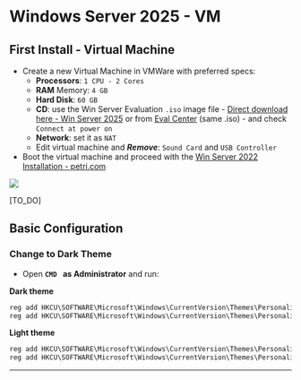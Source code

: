 # Windows Server 2025 - VM

## First Install - Virtual Machine

- Create a new Virtual Machine in VMWare with preferred specs:
  - **Processors**: `1 CPU - 2 Cores`
  - **RAM** Memory: `4 GB`
  - **Hard Disk**: `60 GB`
  - **CD**: use the Win Server Evaluation `.iso` image file - [Direct download here - Win Server 2025](https://software-static.download.prss.microsoft.com/dbazure/888969d5-f34g-4e03-ac9d-1f9786c66749/26100.1742.240906-0331.ge_release_svc_refresh_SERVER_EVAL_x64FRE_en-us.iso) or from [Eval Center](https://www.microsoft.com/en-us/evalcenter/download-windows-server-2025) (same .iso) - and check `Connect at power on`
  - **Network**: set it as `NAT`
  - Edit virtual machine and ***Remove***: `Sound Card` and `USB Controller`
- Boot the virtual machine and proceed with the [Win Server 2022 Installation - petri.com](https://petri.com/install-windows-server-2022/)

![](.gitbook/assets/image-20230601095042847.png)



[TO_DO]



## Basic Configuration

### Change to Dark Theme

- Open **`CMD ` as Administrator** and run:

**Dark theme**

```powershell
reg add HKCU\SOFTWARE\Microsoft\Windows\CurrentVersion\Themes\Personalize /v AppsUseLightTheme /t REG_DWORD /d 0 /f
reg add HKCU\SOFTWARE\Microsoft\Windows\CurrentVersion\Themes\Personalize /v SystemUsesLightTheme /t REG_DWORD /d 0 /f
```

**Light theme**

```powershell
reg add HKCU\SOFTWARE\Microsoft\Windows\CurrentVersion\Themes\Personalize /v AppsUseLightTheme /t REG_DWORD /d 1 /f
reg add HKCU\SOFTWARE\Microsoft\Windows\CurrentVersion\Themes\Personalize /v SystemUsesLightTheme /t REG_DWORD /d 1 /f
```

------

